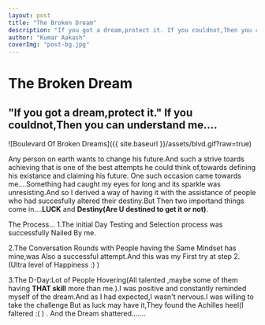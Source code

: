 ```yaml
---
layout: post 
title: "The Broken Dream"
description: "If you got a dream,protect it. If you couldnot,Then you can understand me...."
author: "Kumar Aakash"
coverImg: "post-bg.jpg"
---
```


# The Broken Dream

## "If you got a dream,protect it." If you couldnot,Then you can understand me....

![Boulevard Of Broken Dreams]({{ site.baseurl }}/assets/blvd.gif?raw=true)

Any person on earth wants to change his future.And such a strive toards achieving that is one of the best attempts he could think of,towards defining his existance and claiming his future.
One such occasion came towards me....Something had caught my eyes for long and its sparkle was unresisting.And so I derived a way of having it with the assistance of people who had succesfully altered their destiny.But Then two importand things come in....**LUCK** and **Destiny(Are U destined to get it or not)**.


The Process...
1.The initial Day Testing and Selection process was successfully Nailed By me.

2.The Conversation Rounds with People having the Same Mindset has mine,was Also a successful attempt.And this was my First try at step 2.(Ultra level of Happiness :) )

3.The D-Day:Lot of People Hovering(All talented ,maybe some of them having **THAT skill** more than me.).I was positive and constantly reminded myself of the dream.And as I had expected,I wasn't nervous.I was willing to take the challenge But as luck may have it,They found the Achilles heel(I faltered :( ) . And the Dream shattered.......


